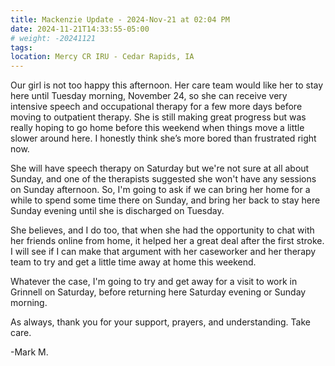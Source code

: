 ```yaml
---
title: Mackenzie Update - 2024-Nov-21 at 02:04 PM
date: 2024-11-21T14:33:55-05:00
# weight: -20241121
tags:
location: Mercy CR IRU - Cedar Rapids, IA
---
```


Our girl is not too happy this afternoon.  Her care team would like her to stay here until Tuesday morning, November 24, so she can receive very intensive speech and occupational therapy for a few more days before moving to outpatient therapy.  She is still making great progress but was really hoping to go home before this weekend when things move a little slower around here.  I honestly think she’s more bored than frustrated right now.  

She will have speech therapy on Saturday but we're not sure at all about Sunday, and one of the therapists suggested she won't have any sessions on Sunday afternoon. So, I'm going to ask if we can bring her home for a while to spend some time there on Sunday, and bring her back to stay here Sunday evening until she is discharged on Tuesday.

She believes, and I do too, that when she had the opportunity to chat with her friends online from home, it helped her a great deal after the first stroke.  I will see if I can make that argument with her caseworker and her therapy team to try and get a little time away at home this weekend.

Whatever the case, I'm going to try and get away for a visit to work in Grinnell on Saturday, before returning here Saturday evening or Sunday morning.

As always, thank you for your support, prayers, and understanding. Take care.

-Mark M.